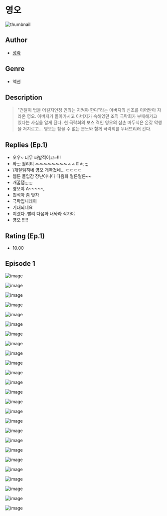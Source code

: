 # 영오
![thumbnail](https://image-comic.pstatic.net/user_contents_data/challenge_comic/2023/05/25/upload_7018409444461786674_480x623.jpeg)

## Author
- [성락](https://comic.naver.com/artistTitle?id=367286)

## Genre
- 액션

## Description
> "건달이 법을 어길지언정 인의는 지켜야 한다"라는 아버지의 신조를 이어받아 자라온 영오. 아버지가 돌아가시고 아버지가 속해있던 조직 극락회가 부패해가고 있다는 사실을 알게 된다. 현 극락회의 보스 격인 영오의 삼촌 마두식은 온갖 악행을 저지르고... 영오는 참을 수 없는 분노와 함께 극락회를 무너뜨리러 간다.

## Replies (Ep.1)
- 오우~ 너무 싸발적이고~!!!
- 와;;; 퀄리티 ㅆㅆㅆㅆㅆㅆㅆㅆㅅㅅㅌㅊ;;;;
- \개잘읽히네 영오 개빡쳤네... ㄷㄷㄷㄷ
- 웹툰 몰입감 장난아니다 다음화 얼른얼른~~
- 개꿀잼;;;;;;
- 영오야 A~~~~~,
- 민석아 좀 맞자
- 극락입니데이
- 기대되네요
- 지렸다..빨리 다음화 내놔라 작가야
- 영오 !!!!!

## Rating (Ep.1)
- 10.00

## Episode 1
![image](https://image-comic.pstatic.net/user_contents_data/challenge_comic/2023/05/25/367286/upload_7293410517424628275.jpeg)

![image](https://image-comic.pstatic.net/user_contents_data/challenge_comic/2023/05/25/367286/upload_7233407041969205303.jpeg)

![image](https://image-comic.pstatic.net/user_contents_data/challenge_comic/2023/05/25/367286/upload_7147830759157817913.jpeg)

![image](https://image-comic.pstatic.net/user_contents_data/challenge_comic/2023/05/25/367286/upload_4049635681228830008.jpeg)

![image](https://image-comic.pstatic.net/user_contents_data/challenge_comic/2023/05/25/367286/upload_3761404202005312609.jpeg)

![image](https://image-comic.pstatic.net/user_contents_data/challenge_comic/2023/05/25/367286/upload_3616780154005644857.jpeg)

![image](https://image-comic.pstatic.net/user_contents_data/challenge_comic/2023/05/25/367286/upload_3762864370576679473.jpeg)

![image](https://image-comic.pstatic.net/user_contents_data/challenge_comic/2023/05/25/367286/upload_7018403967603717168.jpeg)

![image](https://image-comic.pstatic.net/user_contents_data/challenge_comic/2023/05/25/367286/upload_3618978086306406758.jpeg)

![image](https://image-comic.pstatic.net/user_contents_data/challenge_comic/2023/05/25/367286/upload_3774691812173754425.jpeg)

![image](https://image-comic.pstatic.net/user_contents_data/challenge_comic/2023/05/25/367286/upload_3688501092068701235.jpeg)

![image](https://image-comic.pstatic.net/user_contents_data/challenge_comic/2023/05/25/367286/upload_4135485575597076580.jpeg)

![image](https://image-comic.pstatic.net/user_contents_data/challenge_comic/2023/05/25/367286/upload_7293124610125816115.jpeg)

![image](https://image-comic.pstatic.net/user_contents_data/challenge_comic/2023/05/25/367286/upload_7233678440094184249.jpeg)

![image](https://image-comic.pstatic.net/user_contents_data/challenge_comic/2023/05/25/367286/upload_3904958659770737976.jpeg)

![image](https://image-comic.pstatic.net/user_contents_data/challenge_comic/2023/05/25/367286/upload_3546978757864743475.jpeg)

![image](https://image-comic.pstatic.net/user_contents_data/challenge_comic/2023/05/25/367286/upload_7233124260584241462.jpeg)

![image](https://image-comic.pstatic.net/user_contents_data/challenge_comic/2023/05/25/367286/upload_3846690239500543287.jpeg)

![image](https://image-comic.pstatic.net/user_contents_data/challenge_comic/2023/05/25/367286/upload_4050255822949856866.jpeg)

![image](https://image-comic.pstatic.net/user_contents_data/challenge_comic/2023/05/25/367286/upload_7090185778318292321.jpeg)

![image](https://image-comic.pstatic.net/user_contents_data/challenge_comic/2023/05/25/367286/upload_7377238374831175736.jpeg)

![image](https://image-comic.pstatic.net/user_contents_data/challenge_comic/2023/05/25/367286/upload_3617572910495982649.jpeg)

![image](https://image-comic.pstatic.net/user_contents_data/challenge_comic/2023/05/25/367286/upload_3487301463644202553.jpeg)

![image](https://image-comic.pstatic.net/user_contents_data/challenge_comic/2023/05/25/367286/upload_7293407197384684338.jpeg)

![image](https://image-comic.pstatic.net/user_contents_data/challenge_comic/2023/05/25/367286/upload_7149798875676620898.jpeg)
